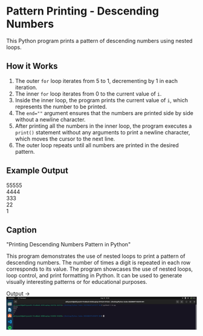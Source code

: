 # Pattern Printing - Descending Numbers

This Python program prints a pattern of descending numbers using nested loops.

## How it Works

1. The outer `for` loop iterates from 5 to 1, decrementing by 1 in each iteration.
2. The inner `for` loop iterates from 0 to the current value of `i`.
3. Inside the inner loop, the program prints the current value of `i`, which represents the number to be printed.
4. The `end=""` argument ensures that the numbers are printed side by side without a newline character.
5. After printing all the numbers in the inner loop, the program executes a `print()` statement without any arguments to print a newline character, which moves the cursor to the next line.
6. The outer loop repeats until all numbers are printed in the desired pattern.

## Example Output

55555  
4444  
333  
22  
1

## Caption

"Printing Descending Numbers Pattern in Python"

This program demonstrates the use of nested loops to print a pattern of descending numbers. The number of times a digit is repeated in each row corresponds to its value. The program showcases the use of nested loops, loop control, and print formatting in Python. It can be used to generate visually interesting patterns or for educational purposes.



Output ->
![](./2.6.png)
